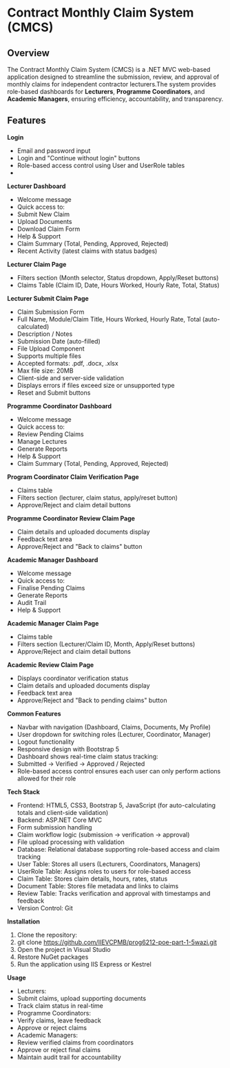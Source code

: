 # Contract Monthly Claim System (CMCS)
## Overview
The Contract Monthly Claim System (CMCS) is a .NET MVC web-based application designed to streamline the submission, review, and approval of monthly claims for independent contractor lecturers.The system provides role-based dashboards for **Lecturers**, **Programme Coordinators**, and **Academic Managers**, ensuring efficiency, accountability, and transparency.

## Features
**Login**
-	Email and password input
-	Login and "Continue without login" buttons
-	Role-based access control using User and UserRole tables
-	
**Lecturer Dashboard**
-	Welcome message 
-	Quick access to:
  - Submit New Claim
  - Upload Documents
  - Download Claim Form
  - Help & Support
-	Claim Summary (Total, Pending, Approved, Rejected)
-	Recent Activity (latest claims with status badges)

**Lecturer Claim Page**
-	Filters section (Month selector, Status dropdown, Apply/Reset buttons)
-	Claims Table (Claim ID, Date, Hours Worked, Hourly Rate, Total, Status)

**Lecturer Submit Claim Page**
-	Claim Submission Form
  - Full Name, Module/Claim Title, Hours Worked, Hourly Rate, Total (auto-calculated)
  - Description / Notes
  - Submission Date (auto-filled)
-	File Upload Component
  - Supports multiple files
  - Accepted formats: .pdf, .docx, .xlsx
  - Max file size: 20MB
  - Client-side and server-side validation
  - Displays errors if files exceed size or unsupported type
-	Reset and Submit buttons

**Programme Coordinator Dashboard**
-	Welcome message 
-	Quick access to:
  - Review Pending Claims
  - Manage Lectures
  - Generate Reports
  - Help & Support
-	Claim Summary (Total, Pending, Approved, Rejected)

**Program Coordinator Claim Verification Page**
-	Claims table
-	Filters section (lecturer, claim status, apply/reset button)
-	Approve/Reject and claim detail buttons

**Programme Coordinator Review Claim Page**
-	Claim details and uploaded documents display
-	Feedback text area
-	Approve/Reject and "Back to claims" button

**Academic Manager Dashboard**
-	Welcome message 
-	Quick access to:
  - Finalise Pending Claims
  - Generate Reports
  - Audit Trail
  - Help & Support

**Academic Manager Claim Page**
-	Claims table
-	Filters section (Lecturer/Claim ID, Month, Apply/Reset buttons)
-	Approve/Reject and claim detail buttons

**Academic Review Claim Page**
-	Displays coordinator verification status
-	Claim details and uploaded documents display
-	Feedback text area
-	Approve/Reject and "Back to pending claims" button

**Common Features**
-	Navbar with navigation (Dashboard, Claims, Documents, My Profile)
-	User dropdown for switching roles (Lecturer, Coordinator, Manager)
-	Logout functionality
-	Responsive design with Bootstrap 5
-	Dashboard shows real-time claim status tracking:
  - Submitted → Verified → Approved / Rejected
-	Role-based access control ensures each user can only perform actions allowed for their role

**Tech Stack**
-	Frontend: HTML5, CSS3, Bootstrap 5, JavaScript (for auto-calculating totals and client-side validation)
-	Backend: ASP.NET Core MVC
  - Form submission handling
  - Claim workflow logic (submission → verification → approval)
  - File upload processing with validation
-	Database: Relational database supporting role-based access and claim tracking
  -	User Table: Stores all users (Lecturers, Coordinators, Managers)
  - UserRole Table: Assigns roles to users for role-based access
  - Claim Table: Stores claim details, hours, rates, status
  - Document Table: Stores file metadata and links to claims
  - Review Table: Tracks verification and approval with timestamps and feedback
-	Version Control: Git

**Installation**
1.	Clone the repository:
2.	git clone https://github.com/IIEVCPMB/prog6212-poe-part-1-5wazi.git
3.	Open the project in Visual Studio
4.	Restore NuGet packages
5.	Run the application using IIS Express or Kestrel

**Usage**
-	Lecturers:
  - Submit claims, upload supporting documents
  - Track claim status in real-time
-	Programme Coordinators:
  - Verify claims, leave feedback
  - Approve or reject claims
-	Academic Managers:
  - Review verified claims from coordinators
  - Approve or reject final claims
  - Maintain audit trail for accountability

